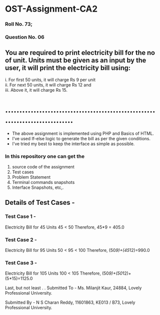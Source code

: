 # OST-Assignment-CA2

### Roll No. 73; 
### Question No. 06

## You are required to print electricity bill for the no of unit. Units must be given as an input by the user, it will print the electricity bill using:  
i. For first 50 units, it will charge Rs 9 per unit  
ii. For next 50 units, it will charge Rs 12 and  
iii. Above it, it will charge Rs 15.

# .............................................................................
* The above assignment is implemented using PHP and Basics of HTML. 
* I've used If-else logic to generate the bill as per the given conditions. 
* I've tried my best to keep the interface as simple as possible.

### In this repository one can get the 
  1. source code of the assignment
  2. Test cases
  3. Problem Statement
  4. Terminal commands snapshots
  5. Interface Snapshots, etc,.

## Details of Test Cases - 
### Test Case 1 - 
Electricity Bill for 45 Units
45 < 50 
Therefore, 45*9 = 405.0

### Test Case 2 - 
Electricity Bill for 95 Units
50 < 95 < 100
Therefore, (50*9)+(45*12)=990.0

### Test Case 3 - 
Electricity Bill for 105 Units
100 < 105
Therefore, (50*9)+(50*12)+(5*15)=1125.0



Last, but not least . . 
Submitted  To - 
      Ms. Milanjit Kaur,
      24884,
      Lovely Professional University.

Submitted By - 
      N S Charan Reddy,
      11601863,
      KE013 / B73,
      Lovely Professional University.
      
